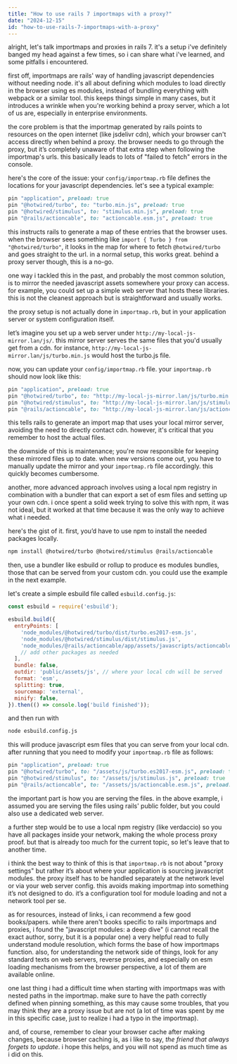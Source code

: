 ```yaml
---
title: "How to use rails 7 importmaps with a proxy?"
date: "2024-12-15"
id: "how-to-use-rails-7-importmaps-with-a-proxy"
---
```


alright, let's talk importmaps and proxies in rails 7. it's a setup i've definitely banged my head against a few times, so i can share what i've learned, and some pitfalls i encountered.

first off, importmaps are rails' way of handling javascript dependencies without needing node. it's all about defining which modules to load directly in the browser using es modules, instead of bundling everything with webpack or a similar tool. this keeps things simple in many cases, but it introduces a wrinkle when you're working behind a proxy server, which a lot of us are, especially in enterprise environments.

the core problem is that the importmap generated by rails points to resources on the open internet (like jsdelivr cdn), which your browser can't access directly when behind a proxy. the browser needs to go through the proxy, but it’s completely unaware of that extra step when following the importmap's urls. this basically leads to lots of "failed to fetch" errors in the console.

here's the core of the issue: your `config/importmap.rb` file defines the locations for your javascript dependencies. let's see a typical example:

```ruby
pin "application", preload: true
pin "@hotwired/turbo", to: "turbo.min.js", preload: true
pin "@hotwired/stimulus", to: "stimulus.min.js", preload: true
pin "@rails/actioncable", to: "actioncable.esm.js", preload: true
```

this instructs rails to generate a map of these entries that the browser uses. when the browser sees something like `import { Turbo } from "@hotwired/turbo"`, it looks in the map for where to fetch `@hotwired/turbo` and goes straight to the url. in a normal setup, this works great. behind a proxy server though, this is a no-go.

one way i tackled this in the past, and probably the most common solution, is to mirror the needed javascript assets somewhere your proxy can access. for example, you could set up a simple web server that hosts these libraries. this is not the cleanest approach but is straightforward and usually works.

the proxy setup is not actually done in `importmap.rb`, but in your application server or system configuration itself.

let’s imagine you set up a web server under `http://my-local-js-mirror.lan/js/`. this mirror server serves the same files that you'd usually get from a cdn. for instance, `http://my-local-js-mirror.lan/js/turbo.min.js` would host the turbo.js file.

now, you can update your `config/importmap.rb` file. your `importmap.rb` should now look like this:

```ruby
pin "application", preload: true
pin "@hotwired/turbo", to: "http://my-local-js-mirror.lan/js/turbo.min.js", preload: true
pin "@hotwired/stimulus", to: "http://my-local-js-mirror.lan/js/stimulus.min.js", preload: true
pin "@rails/actioncable", to: "http://my-local-js-mirror.lan/js/actioncable.esm.js", preload: true
```

this tells rails to generate an import map that uses your local mirror server, avoiding the need to directly contact cdn. however, it's critical that you remember to host the actual files.

the downside of this is maintenance; you're now responsible for keeping these mirrored files up to date. when new versions come out, you have to manually update the mirror and your `importmap.rb` file accordingly. this quickly becomes cumbersome.

another, more advanced approach involves using a local npm registry in combination with a bundler that can export a set of esm files and setting up your own cdn. i once spent a solid week trying to solve this with npm, it was not ideal, but it worked at that time because it was the only way to achieve what i needed.

here's the gist of it. first, you’d have to use npm to install the needed packages locally.

```bash
npm install @hotwired/turbo @hotwired/stimulus @rails/actioncable
```

then, use a bundler like esbuild or rollup to produce es modules bundles, those that can be served from your custom cdn. you could use the example in the next example.

let's create a simple esbuild file called `esbuild.config.js`:

```javascript
const esbuild = require('esbuild');

esbuild.build({
  entryPoints: [
    'node_modules/@hotwired/turbo/dist/turbo.es2017-esm.js',
    'node_modules/@hotwired/stimulus/dist/stimulus.js',
    'node_modules/@rails/actioncable/app/assets/javascripts/actioncable.esm.js'
    // add other packages as needed
  ],
  bundle: false,
  outdir: 'public/assets/js', // where your local cdn will be served
  format: 'esm',
  splitting: true,
  sourcemap: 'external',
  minify: false,
}).then(() => console.log('build finished'));
```
and then run with
```bash
node esbuild.config.js
```

this will produce javascript esm files that you can serve from your local cdn. after running that you need to modify your `importmap.rb` file as follows:

```ruby
pin "application", preload: true
pin "@hotwired/turbo", to: "/assets/js/turbo.es2017-esm.js", preload: true
pin "@hotwired/stimulus", to: "/assets/js/stimulus.js", preload: true
pin "@rails/actioncable", to: "/assets/js/actioncable.esm.js", preload: true
```

the important part is how you are serving the files. in the above example, i assumed you are serving the files using rails' public folder, but you could also use a dedicated web server.

a further step would be to use a local npm registry (like verdaccio) so you have all packages inside your network, making the whole process proxy proof. but that is already too much for the current topic, so let's leave that to another time.

i think the best way to think of this is that `importmap.rb` is not about "proxy settings" but rather it’s about where your application is sourcing javascript modules. the proxy itself has to be handled separately at the network level or via your web server config. this avoids making importmap into something it’s not designed to do. it’s a configuration tool for module loading and not a network tool per se.

as for resources, instead of links, i can recommend a few good books/papers. while there aren't books specific to rails importmaps and proxies, i found the "javascript modules: a deep dive" (i cannot recall the exact author, sorry, but it is a popular one) a very helpful read to fully understand module resolution, which forms the base of how importmaps function. also, for understanding the network side of things, look for any standard texts on web servers, reverse proxies, and especially on esm loading mechanisms from the browser perspective, a lot of them are available online.

one last thing i had a difficult time when starting with importmaps was with nested paths in the importmap. make sure to have the path correctly defined when pinning something, as this may cause some troubles, that you may think they are a proxy issue but are not (a lot of time was spent by me in this specific case, just to realize i had a typo in the importmap).

and, of course, remember to clear your browser cache after making changes, because browser caching is, as i like to say, *the friend that always forgets to update*. i hope this helps, and you will not spend as much time as i did on this.
